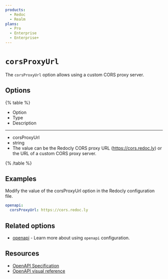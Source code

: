 ```yaml
---
products:
  - Redoc
  - Realm
plans:
  - Pro
  - Enterprise
  - Enterprise+
---
```

# `corsProxyUrl`

The `corsProxyUrl` option allows using a custom CORS proxy server.

## Options

{% table %}

* Option
* Type
* Description

---

* corsProxyUrl
* string
* The value can be the Redocly CORS proxy URL (https://cors.redoc.ly) or the URL of a custom CORS proxy server.


{% /table %}

## Examples

Modify the value of the corsProxyUrl option in the Redocly configuration file.

```yaml {% title="redocly.yaml" %}
openapi:
  corsProxyUrl: https://cors.redoc.ly
```

## Related options

- [openapi](./index.md) - Learn more about using `openapi` configuration.

## Resources

- [OpenAPI Specification](https://spec.openapis.org/oas/latest.html)
- [OpenAPI visual reference](https://redocly.com/docs/openapi-visual-reference/)
